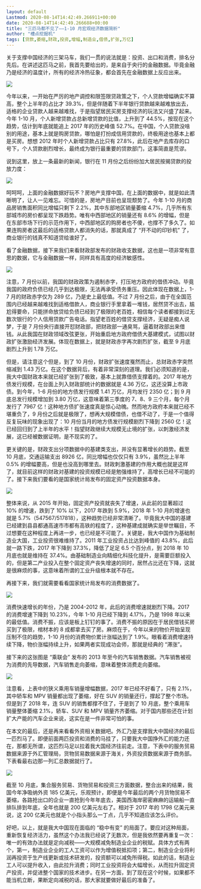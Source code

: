 ```yaml
---
layout: default
Lastmod: 2020-08-14T14:42:49.266911+00:00
date: 2020-08-14T14:42:49.266688+00:00
title: "三匹马都不见了——1-10 月宏观经济数据简析"
author: "槽点挖掘机"
tags: [贷款,萎缩,财政,投资,增幅,制造业,借债,扩张,万亿]
---
```


关于支撑中国经济的三架马车，我们一贯的说法就是：投资、出口和消费，排名分先后。在讲述这匹马之前，我首先要给出的，是来自于央行的金融数据。毕竟金融乃是经济的温度计，所有的经济冷热征象，都会首先在金融数据上反应出来。

![](https://images.weserv.nl/?url=https%3A//www.longsok.com/uploads/allimg/181124/5080-1Q124213319.jpg)

今年以来，一开始在严厉的地产调控和限签限贷政策之下，个人贷款增幅确实不算高，整个上半年的占比才 39.3%，但是伴随着下半年银行贷款越来越难放出去，适格的企业贷款人越来越难找，于是指望居民买房支撑经济的玩法又兴盛了起来。今年 1-10 月，个人新增贷款占总新增贷款的比值，上升到了 44.5%，按现在这个趋势，估计到年底就能追上 2017 年的历史峰值 52.7%。在中国，个人贷款没啥别的用途，基本上就是购房贷款，哪怕是打扮成信用贷款的，终极用途也基本上都是买房。想想 2012 年时个人新增贷款占比只有 27.8%，此后在地产去库存的口号下，个人贷款剧烈增长，最终成为银行最重要的贷款部门，这事简直是荒谬。

说到这里，放上一条最新的新闻，银行在 11 月份之后纷纷加大居民按揭贷款的投放力度：

![](https://images.weserv.nl/?url=https%3A//www.longsok.com/uploads/allimg/181124/5080-1Q124213320.jpg)

呵呵呵，上面的金融数据好玩不？房地产支撑中国，在上面的数据中，就是如此清晰明了，让人一见难忘。可惜的是，房地产目前也呈现颓势了。今年 1-10 月的商品房销售面积同比增幅只剩下 2.2%，其中东部地区销量萎缩 4.7%，几乎所有东部城市的房价都呈现下跌趋势。唯有中西部地区的销量还有 8.6% 的增幅，但是在东部市场下行的示范作用下，中西部地区的购房者也不傻，也撑不了多久了。如果连购房者这最后的适格贷款人都消失的话，那就真成了 “开不动的印钞机” 了，商业银行的钱真不知道贷给谁好了。

看了金融数据，接下来我们来看财政部发布的财政收支数据，这也是一项非常有意思的数据，它与金融数据一样，同样具有高度的经济敏感性。

![](https://images.weserv.nl/?url=https%3A//www.longsok.com/uploads/allimg/181124/5080-1Q124213320-50.jpg)

注意，7 月份以前，我国的财政政策为遏制赤字，打压地方政府的借债冲动。毕竟我国的政府负债已经几乎到达极限，无法再承受债务重压。因此体现在数据上，1-7 月的财政赤字仅为 289 亿，乃是史上最低值。不过 7 月份之后，由于在全国范围内已经越来越难找到适格借款人，商业银行手里拿着一堆钱，居然贷不出去，尴尬得要命，只能拼命放贷给负债已经到了极限的老百姓，相信每个读者都接到过无数次银行的个人信用贷款广告电话。指望老百姓的借贷支撑经济，无疑是痴人说梦，于是 7 月份央行直接开怼财政部，把财政部一通臭骂，逼着财政部出来借钱。从此我国在财政领域改弦更张，开始重启地方政府借债大基建模式，试图以财政扩张激励经济发展。体现在数据上，就是财政赤字再次剧烈扩张，截至 9 月底剧烈上升到 1.78 万亿。

但是，请注意这个但是，到了 10 月份，财政扩张速度戛然而止，总财政赤字突然缩减到 1.43 万亿。在这个数据背后，有着非常深刻的道理。我们必须知道的是，我大中国财政本来就已经扩张到了极致，基本上就靠借债支撑着的。2017 年地方债发行规模，在台面上列入财政部统计的数据就是 4.36 万亿，这还没算上市政债。到今年，1-6 月份的地方债发行规模 1.41 万亿，月均发行 2350 亿；到 9 月底总发行规模增加到 3.80 万亿，这意味着第三季度的 7、8、9 三个月，每个月发行了 7967 亿！这种地方债扩张速度真是惊心动魄。然而地方政府本来就已经不堪重负了，9 月份之后就是极限了，想再大规模借债，也借不动了，于是一个值得反复玩味的现象出现了：10 月份当月的地方债发行规模剧烈下降到 2560 亿！这已经回归到了上半年的水平！指望财政继续大规模无止境的扩张，以刺激经济发展，这已经被数据证明，是不现实的了。

更关键的是，财政支出分项数据中的基建类支出，并没有显著增长的趋势。截至 10 月底，交通运输支出 8926 亿，同比增幅也仅仅只有 3.9%，虽然比上半年 0.5% 的增幅要高，但是也没高到哪里去。财政刺激基建的作用大概也就是这样了，就目前这样的财政对基建的投资规模已经是勉强维持了，高增长已经不可能的了。接下来我们要看的是国家统计局发布的固定资产投资数据本身。

![](https://images.weserv.nl/?url=https%3A//www.longsok.com/uploads/allimg/181124/5080-1Q124213321.jpg)

整体来说，从 2015 年开始，固定资产投资就丧失了增速，从此前的显著超过 10% 的增速，跌到了 10% 以下，2017 年跌到 5.9%，2018 年 1-10 月的增速也就是 5.7%（547567/517818），这种趋势已经非常清晰了。毕竟我大中国的基建已经建到县县都通高速市市都有高铁的程度了，这种基建成就确实是举世瞩目，不过想要在这种程度上再进一步，也已经是不可能了。关键是，我大中国作为基础制造业大国，工业投资很难维持了。2011 年工业投资占比达到峰值的 43.8%，此后就一路下跌，2017 年下降到 37.3%，降低了足足 6.5 个百分点，到 2018 年 10 月底也就是维持在 37.4%。由基础制造业向精细化科技化提升，是需要巨额投入的，但是第二产业投入在整个固定资产丧失增速的同时，居然占比还在下降，这就是很麻烦的事，这意味着所谓的工业升级根本就不存在。

再接下来，我们就需要看看国家统计局发布的消费数据了。

![](https://images.weserv.nl/?url=https%3A//www.longsok.com/uploads/allimg/181124/5080-1Q124213321-50.jpg)

消费快速增长的年份，乃是 2004-2012 年，此后的消费增速就剧烈下降。2017 的消费增速下降到 10.23%，今年 1-10 月已经下降到 4.17%，乃是 1998 年以来的最低值。消费不振，应该是板上钉钉的事了。消费不振的原因在于居民借钱买房买到了极限，棺材本的 8 成都拿去买了房。麻烦在于，今年以来的物价开始呈现压制不住的趋势，1-10 月份的消费物价累计涨幅达到了 1.9%。眼看着消费增速持续下降，物价涨幅持续上升，如果两者实现成功会师，那就是经典的 “滞涨”。

接下来的这张图是 “乘联会” 发布的 2013 年至今的汽车销售数据。汽车销售被视为消费的先导数据，汽车销售走向萎缩，意味着整体消费走向萎缩。

![](https://images.weserv.nl/?url=https%3A//www.longsok.com/uploads/allimg/181124/5080-1Q124213322.jpg)

注意看，上表中的狭义乘用车销量增幅数据，2017 年已经不好看了，只有 2.1%，其中轿车和 MPV 销量都出现了萎缩，好在 SUV 的销量还行，撑起了整个市场。但是到了 2018 年，连 SUV 的销售都撑不住了，于是到了 10 月底，整个乘用车销量整体萎缩 2.1%，轿车、SUV 和 MPV 销量齐齐萎缩。对于国内那些还在计划扩大产能的汽车企业来说，这实在是一件非常可怕的事。

在本文的最后，还是再来看看外资相关数据吧。外汇乃是支撑我大中国经济的最后一匹烈马了。即便前面两匹投资和消费的马挂了，只要我大中国挣外汇的能力还在，那都无所谓，这匹烈马足以拉着我大国经济往前走。注意，下表中的服务贸易数据来源于外汇管理局，货物贸易数据来源于海关，外资投资数据来源于商务部。下表看最右边那一列汇总数据就行了。

![](https://images.weserv.nl/?url=https%3A//www.longsok.com/uploads/allimg/181124/5080-1Q124213322-50.jpg)

截至 10 月底，集合服务贸易、货物贸易和投资三方面数据，整合出来的结果，我国今年净吸纳外资 185 亿美元，乐观预计，即便是今年最后的两个月货物贸易不萎缩，各路抢出口的企业一直抢到今年年底去，美国西海岸密密麻麻的运输船一直排队排到年底，全年也就是 200 亿美元左右了。相对于 2017 年的 1798 亿美元来说，这 200 亿美元也就是个小指头那么一丁点，几乎不知道应该怎么评价。

好吧，以上，就是我大中国现在面临的 “稳中有变” 的局面了。要应对这种局面，重新恢复经济活力，虽然这个办法我已经说了无数次，但是我依然要再重复一次：唯一的有效办法就是定向减税——大规模减免制造业企业的税赋。具体方式有两个，第一，制造业企业的工人工资可以作为增值税抵扣项；第二，制造业企业将利润再投资于生产线更新或技术研发的，投资额可以减免所得税。如此的话，制造业工人可以提升收入，由此拉升消费；同时工业投资将会大幅增长，从而拉升固定资产投资，并促进整个国家的技术进步。在另一方面，到了现在这个时候，如果都不能当机立断，果断定向减税的话，那大家就要做好最后的准备了。

